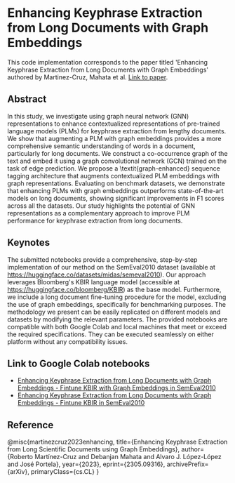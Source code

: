 # Enhancing Keyphrase Extraction from Long Documents with Graph Embeddings
This code implementation corresponds to the paper titled 'Enhancing Keyphrase Extraction from Long Documents with Graph Embeddings' authored by Martinez-Cruz, Mahata et al. [Link to paper](https://arxiv.org/abs/2305.09316).

## Abstract
In this study, we investigate using graph neural network (GNN) representations to enhance contextualized representations of pre-trained language models (PLMs) for keyphrase extraction from lengthy documents. We show that augmenting a PLM with graph embeddings provides a more comprehensive semantic understanding of words in a document, particularly for long documents. We construct a co-occurrence graph of the text and embed it using a graph convolutional network (GCN) trained on the task of edge prediction. We propose a \textit{graph-enhanced} sequence tagging architecture that augments contextualized PLM embeddings with graph representations. Evaluating on benchmark datasets, we demonstrate that enhancing PLMs with graph embeddings outperforms state-of-the-art models on long documents, showing significant improvements in F1 scores across all the datasets. Our study highlights the potential of GNN representations as a complementary approach to improve PLM performance for keyphrase extraction from long documents.

## Keynotes
The submitted notebooks provide a comprehensive, step-by-step implementation of our method on the SemEval2010 dataset (available at https://huggingface.co/datasets/midas/semeval2010). Our approach leverages Bloomberg's KBIR language model (accessible at https://huggingface.co/bloomberg/KBIR) as the base model. Furthermore, we include a long document fine-tuning procedure for the model, excluding the use of graph embeddings, specifically for benchmarking purposes. The methodology we present can be easily replicated on different models and datasets by modifying the relevant parameters. The provided notebooks are compatible with both Google Colab and local machines that meet or exceed the required specifications. They can be executed seamlessly on either platform without any compatibility issues.

## Link to Google Colab notebooks
- [Enhancing Keyphrase Extraction from Long Documents with Graph Embeddings - Fintune KBIR with Graph Embeddings in SemEval2010](https://drive.google.com/file/d/17iseCNZoKJCsoQciMESwTL34sGjmwmqc/view?usp=sharing)
- [Enhancing Keyphrase Extraction from Long Documents with Graph Embeddings - Fintune KBIR in SemEval2010](https://drive.google.com/file/d/1zaUWggRtEauzhbKmNUALrdoC3k7FRqEx/view?usp=sharing)

## Reference
@misc{martínezcruz2023enhancing,
      title={Enhancing Keyphrase Extraction from Long Scientific Documents using Graph Embeddings}, 
      author={Roberto Martínez-Cruz and Debanjan Mahata and Alvaro J. López-López and José Portela},
      year={2023},
      eprint={2305.09316},
      archivePrefix={arXiv},
      primaryClass={cs.CL}
}
